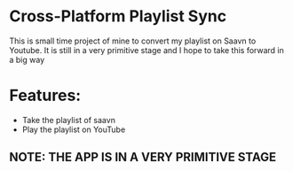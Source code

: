 # Cross-Platform Playlist Sync
This is small time project of mine to convert my playlist on Saavn to Youtube. It is still in a very primitive stage and I hope to take this forward in a big way<br/>
# Features:
  - Take the playlist of saavn
  - Play the playlist on YouTube
## NOTE: THE APP IS IN A VERY PRIMITIVE STAGE
